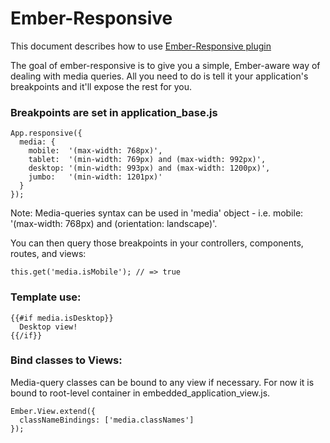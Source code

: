 Ember-Responsive
================

This document describes how to use [Ember-Responsive plugin](https://freshbooks.github.io/ember-responsive/)

The goal of ember-responsive is to give you a simple, Ember-aware way of dealing with media queries. All you need to do is tell it your application's breakpoints and it'll expose the rest for you.

### Breakpoints are set in application_base.js

    App.responsive({
      media: {
        mobile:  '(max-width: 768px)',
        tablet:  '(min-width: 769px) and (max-width: 992px)',
        desktop: '(min-width: 993px) and (max-width: 1200px)',
        jumbo:   '(min-width: 1201px)'
      }
    });

Note: Media-queries syntax can be used in 'media' object - i.e. mobile: '(max-width: 768px) and (orientation: landscape)'.

You can then query those breakpoints in your controllers, components, routes, and views:

    this.get('media.isMobile'); // => true

### Template use:

    {{#if media.isDesktop}}
      Desktop view!
    {{/if}}

### Bind classes to Views:
Media-query classes can be bound to any view if necessary. For now it is bound to root-level container in embedded_application_view.js.

    Ember.View.extend({
      classNameBindings: ['media.classNames']
    });
